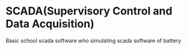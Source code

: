 # SCADA(Supervisory Control and Data Acquisition) 

Basic school scada software who simulating scada software of battery 


